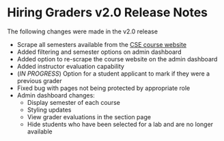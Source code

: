 # Hiring Graders v2.0 Release Notes

The following changes were made in the v2.0 release

- Scrape all semesters available from the [CSE course website](https://web.cse.ohio-state.edu/oportal/schedule_display)
- Added filtering and semester options on admin dashboard
- Added option to re-scrape the course website on the admin dashboard
- Added instructor evaluation capability
- (*IN PROGRESS*) Option for a student applicant to mark if they were a previous grader
- Fixed bug with pages not being protected by appropriate role
- Admin dashboard changes:
  - Display semester of each course
  - Styling updates
  - View grader evaluations in the section page
  - Hide students who have been selected for a lab and are no longer available

